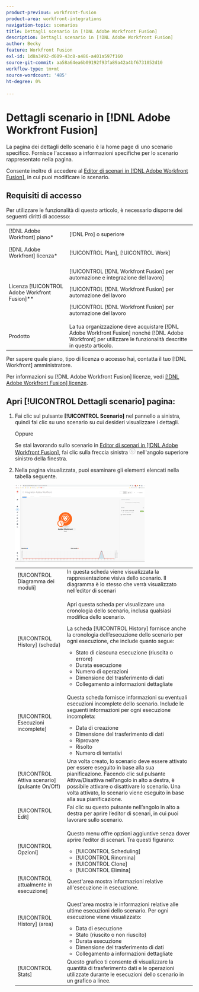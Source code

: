 ```yaml
---
product-previous: workfront-fusion
product-area: workfront-integrations
navigation-topic: scenarios
title: Dettagli scenario in [!DNL Adobe Workfront Fusion]
description: Dettagli scenario in [!DNL Adobe Workfront Fusion]
author: Becky
feature: Workfront Fusion
exl-id: 1d8a3492-d609-43c8-a486-a401a597f160
source-git-commit: aa58a64ea6b09192f93fa89a42a4bf6731052d10
workflow-type: tm+mt
source-wordcount: '485'
ht-degree: 0%

---
```


# Dettagli scenario in [!DNL Adobe Workfront Fusion]

La pagina dei dettagli dello scenario è la home page di uno scenario specifico. Fornisce l&#39;accesso a informazioni specifiche per lo scenario rappresentato nella pagina.

Consente inoltre di accedere al [Editor di scenari in [!DNL Adobe Workfront Fusion]](../../workfront-fusion/scenarios/scenario-editor.md), in cui puoi modificare lo scenario.

## Requisiti di accesso

Per utilizzare le funzionalità di questo articolo, è necessario disporre dei seguenti diritti di accesso:

<table style="table-layout:auto">  
 <col> 
 <col> 
 <tbody> 
  <tr> 
    <td role="rowheader">[!DNL Adobe Workfront] piano*</td> 
   <td> <p>[!DNL Pro] o superiore</p> </td> 
  </tr> 
  <tr data-mc-conditions=""> 
   <td role="rowheader">[!DNL Adobe Workfront] licenza*</td> 
   <td> <p>[!UICONTROL Plan], [!UICONTROL Work]</p> </td> 
  </tr> 
  <tr> 
   <td role="rowheader">Licenza [!UICONTROL Adobe Workfront Fusion]**</td> 
   <td> <p>[!UICONTROL [!DNL Workfront Fusion] per automazione e integrazione del lavoro] </p><p>[!UICONTROL [!DNL Workfront Fusion] per automazione del lavoro </p><p>[!UICONTROL [!DNL Workfront Fusion] per automazione del lavoro</p>   </td> 
  </tr> 
  <tr> 
   <td role="rowheader">Prodotto</td> 
   <td>La tua organizzazione deve acquistare [!DNL Adobe Workfront Fusion] nonché [!DNL Adobe Workfront] per utilizzare le funzionalità descritte in questo articolo.</td> 
  </tr> 
 </tbody> 
</table>

Per sapere quale piano, tipo di licenza o accesso hai, contatta il tuo [!DNL Workfront] amministratore.

Per informazioni su [!DNL Adobe Workfront Fusion] licenze, vedi [[!DNL Adobe Workfront Fusion] licenze](../../workfront-fusion/get-started/license-automation-vs-integration.md).

## Apri [!UICONTROL Dettagli scenario] pagina:

1. Fai clic sul pulsante **[!UICONTROL Scenario]** nel pannello a sinistra, quindi fai clic su uno scenario su cui desideri visualizzare i dettagli.

   Oppure

   Se stai lavorando sullo scenario in [Editor di scenari in [!DNL Adobe Workfront Fusion]](../../workfront-fusion/scenarios/scenario-editor.md), fai clic sulla freccia sinistra ![](assets/exit-editing-arrow.png) nell&#39;angolo superiore sinistro della finestra.

1. Nella pagina visualizzata, puoi esaminare gli elementi elencati nella tabella seguente.

   ![](assets/scenario-detail-350x207.png)

   <table style="table-layout:auto"> 
    <col> 
    <col> 
    <tbody> 
     <tr> 
      <td role="rowheader">[!UICONTROL Diagramma dei moduli] </td> 
      <td>In questa scheda viene visualizzata la rappresentazione visiva dello scenario. Il diagramma è lo stesso che verrà visualizzato nell’editor di scenari</td> 
     </tr> 
     <tr> 
      <td role="rowheader">[!UICONTROL History] (scheda) </td> 
      <td> <p>Apri questa scheda per visualizzare una cronologia dello scenario, inclusa qualsiasi modifica dello scenario. </p> <p>La scheda [!UICONTROL History] fornisce anche la cronologia dell’esecuzione dello scenario per ogni esecuzione, che include quanto segue:</p> 
       <ul> 
        <li>Stato di ciascuna esecuzione (riuscita o errore)</li> 
        <li>Durata esecuzione</li> 
        <li>Numero di operazioni</li> 
        <li>Dimensione del trasferimento di dati</li> 
        <li>Collegamento a informazioni dettagliate</li> 
       </ul> </td> 
     </tr> 
     <tr> 
      <td role="rowheader">[!UICONTROL Esecuzioni incomplete]</td> 
      <td> <p>Questa scheda fornisce informazioni su eventuali esecuzioni incomplete dello scenario. Include le seguenti informazioni per ogni esecuzione incompleta:</p> 
       <ul> 
        <li>Data di creazione</li> 
        <li>Dimensione del trasferimento di dati</li> 
        <li>Riprovare</li> 
        <li>Risolto</li> 
        <li>Numero di tentativi</li> 
       </ul> </td> 
     </tr> 
     <tr> 
      <td role="rowheader">[!UICONTROL Attiva scenario] (pulsante On/Off)</td> 
      <td>Una volta creato, lo scenario deve essere attivato per essere eseguito in base alla sua pianificazione. Facendo clic sul pulsante Attiva/Disattiva nell’angolo in alto a destra, è possibile attivare o disattivare lo scenario. Una volta attivato, lo scenario viene eseguito in base alla sua pianificazione.</td> 
     </tr> 
     <tr> 
      <td role="rowheader">[!UICONTROL Edit]</td> 
      <td>Fai clic su questo pulsante nell’angolo in alto a destra per aprire l’editor di scenari, in cui puoi lavorare sullo scenario.</td> 
     </tr> 
     <tr> 
      <td role="rowheader">[!UICONTROL Opzioni]</td> 
      <td> <p>Questo menu offre opzioni aggiuntive senza dover aprire l’editor di scenari. Tra questi figurano:</p> 
       <ul> 
        <li>[!UICONTROL Scheduling]</li> 
        <li>[!UICONTROL Rinomina]</li> 
        <li>[!UICONTROL Clone]</li> 
        <li>[!UICONTROL Elimina]</li> 
       </ul> </td> 
     </tr> 
     <tr> 
      <td role="rowheader">[!UICONTROL attualmente in esecuzione]</td> 
      <td>Quest'area mostra informazioni relative all'esecuzione in esecuzione.</td> 
     </tr> 
     <tr> 
      <td role="rowheader"> <p>[!UICONTROL History] (area)</p> <p> </p> </td> 
      <td> <p>Quest'area mostra le informazioni relative alle ultime esecuzioni dello scenario. Per ogni esecuzione viene visualizzato:</p> 
       <ul> 
        <li>Data di esecuzione</li> 
        <li>Stato (riuscito o non riuscito)</li> 
        <li>Durata esecuzione</li> 
        <li>Dimensione del trasferimento di dati</li> 
        <li>Collegamento a informazioni dettagliate</li> 
       </ul> </td> 
     </tr> 
     <tr> 
      <td role="rowheader"> <p>[!UICONTROL Stats]</p>  </td> 
      <td>Questo grafico ti consente di visualizzare la quantità di trasferimento dati e le operazioni utilizzate durante le esecuzioni dello scenario in un grafico a linee.</td> 
     </tr> 
    </tbody> 
   </table>
